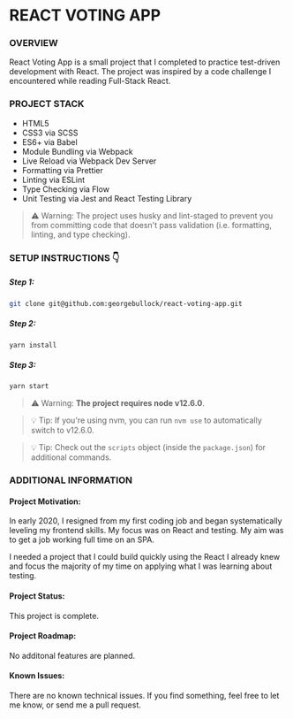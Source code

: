 # REACT VOTING APP

### OVERVIEW

React Voting App is a small project that I completed to practice test-driven development with React. The project was inspired by a code challenge I encountered while reading Full-Stack React.

### PROJECT STACK

- HTML5
- CSS3 via SCSS
- ES6+ via Babel
- Module Bundling via Webpack
- Live Reload via Webpack Dev Server
- Formatting via Prettier
- Linting via ESLint
- Type Checking via Flow
- Unit Testing via Jest and React Testing Library

> ⚠️ Warning: The project uses husky and lint-staged to prevent you from
> committing code that doesn't pass validation (i.e. formatting, linting, and
> type checking).

### SETUP INSTRUCTIONS 👇

##### Step 1:

```bash
git clone git@github.com:georgebullock/react-voting-app.git
```

##### Step 2:

```bash
yarn install
```

##### Step 3:

```bash
yarn start
```

> ⚠️ Warning: **The project requires node v12.6.0**.

> 💡 Tip: If you're using nvm, you can run `nvm use` to automatically switch to
> v12.6.0.

> 💡 Tip: Check out the `scripts` object (inside the `package.json`) for
> additional commands.

### ADDITIONAL INFORMATION

#### Project Motivation:
In early 2020, I resigned from my first coding job and began systematically leveling my frontend skills. My focus was on React and testing. My aim was to get a job working full time on an SPA. 

I needed a project that I could build quickly using the React I already knew and focus the majority of my time on applying what I was learning about testing.

#### Project Status:
This project is complete.

#### Project Roadmap:
No additonal features are planned.

#### Known Issues:
There are no known technical issues. If you find something, feel free to let me know, or send me a pull request.
